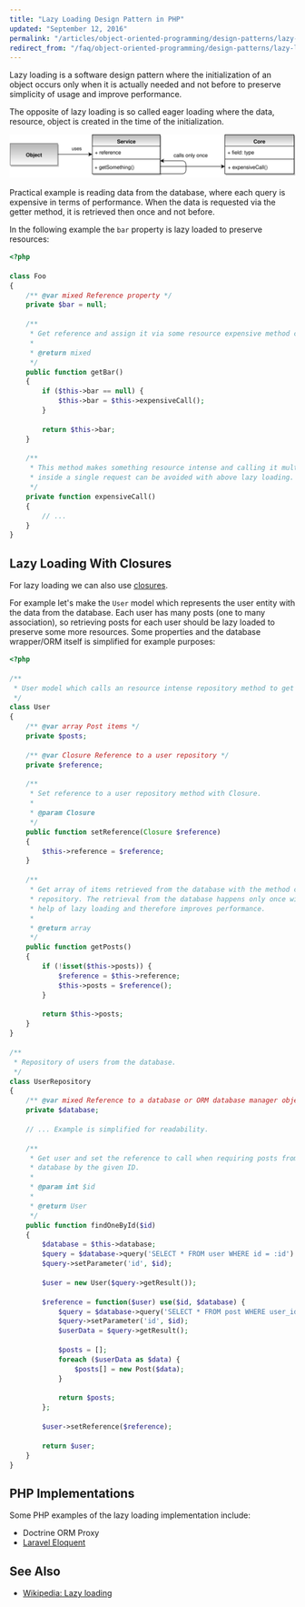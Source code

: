 ```yaml
---
title: "Lazy Loading Design Pattern in PHP"
updated: "September 12, 2016"
permalink: "/articles/object-oriented-programming/design-patterns/lazy-loading/"
redirect_from: "/faq/object-oriented-programming/design-patterns/lazy-loading/"
---
```


Lazy loading is a software design pattern where the initialization of an object
occurs only when it is actually needed and not before to preserve simplicity of
usage and improve performance.

The opposite of lazy loading is so called eager loading where the data, resource,
object is created in the time of the initialization.

!["Lazy Loading Design Pattern"](/images/object-oriented-programming/design-patterns/lazy-loading.svg "Lazy Loading Design Pattern")

Practical example is reading data from the database, where each query is expensive
in terms of performance. When the data is requested via the getter method, it is
retrieved then once and not before.

In the following example the `bar` property is lazy loaded to preserve resources:

```php
<?php

class Foo
{
    /** @var mixed Reference property */
    private $bar = null;

    /**
     * Get reference and assign it via some resource expensive method call only once.
     *
     * @return mixed
     */
    public function getBar()
    {
        if ($this->bar == null) {
            $this->bar = $this->expensiveCall();
        }

        return $this->bar;
    }

    /**
     * This method makes something resource intense and calling it multiple times
     * inside a single request can be avoided with above lazy loading.
     */
    private function expensiveCall()
    {
        // ...
    }
}
```

## Lazy Loading With Closures

For lazy loading we can also use [closures](http://php.net/manual/en/class.closure.php).

For example let's make the `User` model which represents the user entity with
the data from the database. Each user has many posts (one to many association),
so retrieving posts for each user should be lazy loaded to preserve some more
resources. Some properties and the database wrapper/ORM itself is simplified for
example purposes:

```php
<?php

/**
 * User model which calls an resource intense repository method to get posts.
 */
class User
{
    /** @var array Post items */
    private $posts;

    /** @var Closure Reference to a user repository */
    private $reference;

    /**
     * Set reference to a user repository method with Closure.
     *
     * @param Closure
     */
    public function setReference(Closure $reference)
    {
        $this->reference = $reference;
    }

    /**
     * Get array of items retrieved from the database with the method call of the
     * repository. The retrieval from the database happens only once with the
     * help of lazy loading and therefore improves performance.
     *
     * @return array
     */
    public function getPosts()
    {
        if (!isset($this->posts)) {
            $reference = $this->reference;
            $this->posts = $reference();
        }

        return $this->posts;
    }
}

/**
 * Repository of users from the database.
 */
class UserRepository
{
    /** @var mixed Reference to a database or ORM database manager object */
    private $database;

    // ... Example is simplified for readability.

    /**
     * Get user and set the reference to call when requiring posts from the
     * database by the given ID.
     *
     * @param int $id
     *
     * @return User
     */
    public function findOneById($id)
    {
        $database = $this->database;
        $query = $database->query('SELECT * FROM user WHERE id = :id')
        $query->setParameter('id', $id);

        $user = new User($query->getResult());

        $reference = function($user) use($id, $database) {
            $query = $database->query('SELECT * FROM post WHERE user_id = :id');
            $query->setParameter('id', $id);
            $userData = $query->getResult();

            $posts = [];
            foreach ($userData as $data) {
                $posts[] = new Post($data);
            }

            return $posts;
        };

        $user->setReference($reference);

        return $user;
    }
}
```

## PHP Implementations

Some PHP examples of the lazy loading implementation include:

* Doctrine ORM Proxy
* [Laravel Eloquent](https://laravel.com/docs/5.2/eloquent-relationships#lazy-eager-loading)

## See Also

* [Wikipedia: Lazy loading](https://en.wikipedia.org/wiki/Lazy_loading)

